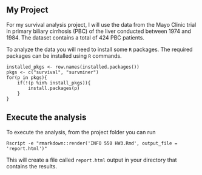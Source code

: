 ## My Project

For my survival analysis project, I will use the data from the Mayo Clinic  trial in primary biliary cirrhosis (PBC) of the liver conducted between 1974 and 1984. The dataset contains a total of 424 PBC patients.

To analyze the data you will need to install some `R` packages. The required packages can be installed using `R` commands.

```
installed_pkgs <- row.names(installed.packages())
pkgs <- c("survival", "survminer")
for(p in pkgs){
	if(!(p %in% install_pkgs)){
		install.packages(p)
	}
}
```

## Execute the analysis

To execute the analysis, from the project folder you can run

```
Rscript -e "rmarkdown::render('INFO 550 HW3.Rmd', output_file = 'report.html')"
```

This will create a file called `report.html` output in your directory that contains the results.
